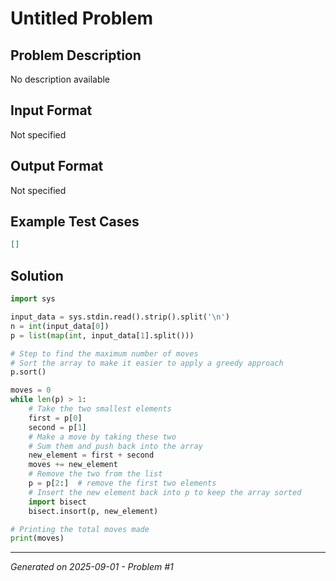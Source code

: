 # Untitled Problem

## Problem Description
No description available

## Input Format
Not specified

## Output Format
Not specified

## Example Test Cases
```json
[]
```

## Solution
```python
import sys

input_data = sys.stdin.read().strip().split('\n')
n = int(input_data[0])
p = list(map(int, input_data[1].split()))

# Step to find the maximum number of moves
# Sort the array to make it easier to apply a greedy approach
p.sort()

moves = 0
while len(p) > 1:
    # Take the two smallest elements
    first = p[0]
    second = p[1]
    # Make a move by taking these two
    # Sum them and push back into the array
    new_element = first + second
    moves += new_element
    # Remove the two from the list
    p = p[2:]  # remove the first two elements
    # Insert the new element back into p to keep the array sorted
    import bisect  
    bisect.insort(p, new_element)

# Printing the total moves made
print(moves)
```

---
*Generated on 2025-09-01 - Problem #1*